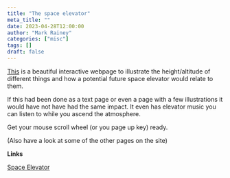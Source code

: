```yaml
---
title: "The space elevator"
meta_title: ""
date: 2023-04-28T12:00:00
author: "Mark Rainey"
categories: ["misc"]
tags: []
draft: false
---
```


[This](https://neal.fun/space-elevator/) is a beautiful interactive webpage to illustrate the height/altitude of different things and how a potential future space elevator would relate to them.


If this had been done as a text page or even a page with a few illustrations it would have not have had the same impact. It even has elevator music you can listen to while you ascend the atmosphere.

Get your mouse scroll wheel (or you page up key) ready.

(Also have a look at some of the other pages on the site)

__Links__

[Space Elevator](https://neal.fun/space-elevator/)
